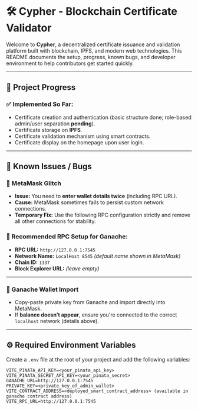 # 🛠 Cypher - Blockchain Certificate Validator

Welcome to **Cypher**, a decentralized certificate issuance and validation platform built with blockchain, IPFS, and modern web technologies. This README documents the setup, progress, known bugs, and developer environment to help contributors get started quickly.

---

## 🚀 Project Progress

### ✅ Implemented So Far:
- Certificate creation and authentication (basic structure done; role-based admin/user separation **pending**).
- Certificate storage on **IPFS**.
- Certificate validation mechanism using smart contracts.
- Certificate display on the homepage upon user login.

---

## 🐞 Known Issues / Bugs

### 🔁 MetaMask Glitch
- **Issue:** You need to **enter wallet details twice** (including RPC URL).
- **Cause:** MetaMask sometimes fails to persist custom network connections.
- **Temporary Fix:** Use the following RPC configuration strictly and remove all other connections for stability.

### 🔧 Recommended RPC Setup for Ganache:
- **RPC URL:** `http://127.0.0.1:7545`
- **Network Name:** `LocalHost 8545` *(default name shown in MetaMask)*
- **Chain ID:** `1337`
- **Block Explorer URL:** *(leave empty)*

---

### 🔑 Ganache Wallet Import
- Copy-paste private key from Ganache and import directly into MetaMask.
- If **balance doesn’t appear**, ensure you're connected to the correct `localhost` network (details above).

---

## ⚙️ Required Environment Variables

Create a `.env` file at the root of your project and add the following variables:

```env
VITE_PINATA_API_KEY=<your_pinata_api_key>
VITE_PINATA_SECRET_API_KEY=<your_pinata_secret>
GANACHE_URL=http://127.0.0.1:7545
PRIVATE_KEY=<private_key_of_admin_wallet>
VITE_CONTRACT_ADDRESS=<deployed_smart_contract_address> (available in ganache contract address)
VITE_RPC_URL=http://127.0.0.1:7545
